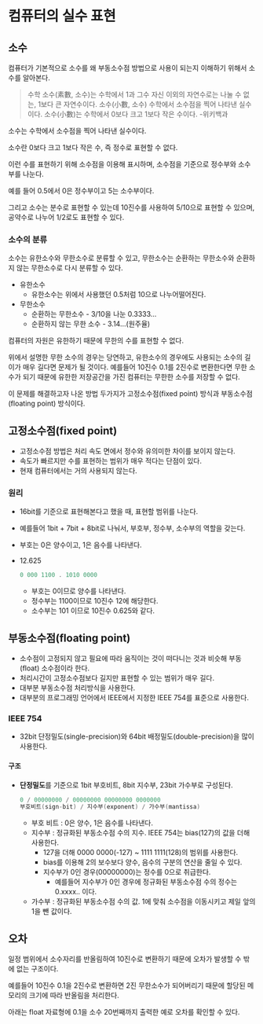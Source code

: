 # 컴퓨터의 실수 표현

## 소수

컴퓨터가 기본적으로 소수를 왜 부동소수점 방법으로 사용이 되는지 이해하기 위해서 소수를 알아본다.

> 수학 소수(素數, 소수)는 수학에서 1과 그수 자신 이외의 자연수로는 나눌 수 없는, 1보다 큰 자연수이다. 
소수(小數, 소수) 수학에서 소수점을 찍어 나타낸 실수이다. 
소수(小數)는 수학에서 0보다 크고 1보다 작은 수이다. 
-위키백과

소수는 수학에서 소수점을 찍어 나타낸 실수이다.

소수란 0보다 크고 1보다 작은 수, 즉 정수로 표현할 수 없다.

이런 수를 표현하기 위해 소수점을 이용해 표시하며, 소수점을 기준으로 정수부와 소수부를 나눈다.

예를 들어 0.5에서 0은 정수부이고 5는 소수부이다.

그리고 소수는 분수로 표현할 수 있는데 10진수를 사용하여 5/10으로 표현할 수 있으며, 공약수로 나누어 1/2로도 표현할 수 있다.

### 소수의 분류

소수는 유한소수와 무한소수로 분류할 수 있고, 무한소수는 순환하는 무한소수와 순환하지 않는 무한소수로 다시 분류할 수 있다.

-   유한소수
    -   유한소수는 위에서 사용했던 0.5처럼 10으로 나누어떨어진다.
-   무한소수
    -   순환하는 무한소수 - 3/10을 나눈 0.3333...
    -   순환하지 않는 무한 소수 - 3.14...(원주율)

컴퓨터의 자원은 유한하기 때문에 무한의 수를 표현할 수 없다.

위에서 설명한 무한 소수의 경우는 당연하고, 유한소수의 경우에도 사용되는 소수의 길이가 매우 길다면 문제가 될 것이다. 예를들어 10진수 0.1를 2진수로 변환한다면 무한 소수가 되기 때문에 유한한 저장공간을 가진 컴퓨터는 무한한 소수를 저장할 수 없다.

이 문제를 해결하고자 나온 방법 두가지가 고정소수점(fixed point) 방식과 부동소수점(floating point) 방식이다.

## 고정소수점(fixed point)

-   고정소수점 방법은 처리 속도 면에서 정수와 유의미한 차이를 보이지 않는다.
-   속도가 빠르지만 수를 표현하는 범위가 매우 적다는 단점이 있다.
-   현재 컴퓨터에서는 거의 사용되지 않는다.

### 원리

-   16bit를 기준으로 표현해본다고 했을 때, 표현할 범위를 나눈다.
    
-   예를들어 1bit + 7bit + 8bit로 나눠서, 부호부, 정수부, 소수부의 역할을 갖는다.
    
-   부호는 0은 양수이고, 1은 음수를 나타낸다.
    
-   12.625
    
    ```java
    0 000 1100 . 1010 0000
    ```
    
    -   부호는 0이므로 양수를 나타낸다.
    -   정수부는 1100이므로 10진수 12에 해당한다.
    -   소수부는 101 이므로 10진수 0.625와 같다.

## 부동소수점(floating point)

-   소수점이 고정되지 않고 필요에 따라 움직이는 것이 떠다니는 것과 비슷해 부동(float) 소수점이라 한다.
-   처리시간이 고정소수점보다 길지만 표현할 수 있는 범위가 매우 길다.
-   대부분 부동소수점 처리방식을 사용한다.
-   대부분의 프로그래밍 언어에서 IEEE에서 지정한 IEEE 754를 표준으로 사용한다.

### IEEE 754

-   32bit 단정밀도(single-precision)와 64bit 배정밀도(double-precision)을 많이 사용한다.

#### 구조

-   **단정밀도**를 기준으로 1bit 부호비트, 8bit 지수부, 23bit 가수부로 구성된다.
    
    ```java
    0 / 00000000 / 00000000 00000000 0000000
    부호비트(sign-bit) / 지수부(exponent) / 가수부(mantissa)
    ```
    
    -   부호 비트 : 0은 양수, 1은 음수를 나타낸다.
    -   지수부 : 정규화된 부동소수점 수의 지수. IEEE 754는 bias(127)의 값을 더해 사용한다.
        -   127을 더해 0000 0000(-127) ~ 1111 1111(128)의 범위를 사용한다.
        -   bias를 이용해 2의 보수보다 양수, 음수의 구분의 연산을 줄일 수 있다.
        -   지수부가 0인 경우(00000000)는 정수를 0으로 취급한다.
            -   예를들어 지수부가 0인 경우에 정규화된 부동소수점 수의 정수는 0.xxxx.. 이다.
    -   가수부 : 정규화된 부동소수점 수의 값. 1에 맞춰 소수점을 이동시키고 제일 앞의 1을 뺀 값이다.

## 오차

일정 범위에서 소수자리를 반올림하여 10진수로 변환하기 때문에 오차가 발생할 수 밖에 없는 구조이다.

예를들어 10진수 0.1을 2진수로 변환하면 2진 무한소수가 되어버리기 때문에 할당된 메모리의 크기에 따라 반올림을 처리한다.

아래는 float 자료형에 0.1을 소수 20번째까지 출력한 예로 오차를 확인할 수 있다.